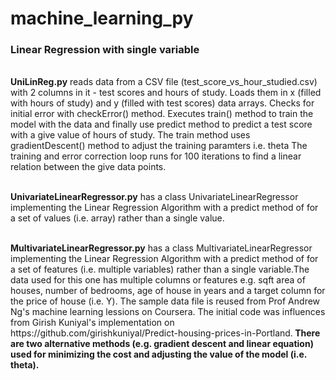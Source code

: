# machine_learning_py

<h3> Linear Regression with single variable </h3>
<br>
<b>UniLinReg.py</b> reads data from a CSV file (test_score_vs_hour_studied.csv) with 2 columns in it - test scores and hours of study.
Loads them in x (filled with hours of study) and y (filled with test scores) data arrays.
Checks for initial error with checkError() method.
Executes train() method to train the model with the data and finally use predict method to predict a test score with 
a give value of hours of study.
The train method uses gradientDescent() method to adjust the training paramters i.e. theta
The training and error correction loop runs for 100 iterations to find a linear relation between the give data points.
<p><br>
<b>UnivariateLinearRegressor.py</b> has a class UnivariateLinearRegressor implementing the Linear Regression Algorithm with a predict method of for a set of values (i.e. array) rather than a single value.
<p><br>
<b>MultivariateLinearRegressor.py</b> has a class MultivariateLinearRegressor implementing the Linear Regression Algorithm with a predict method of for a set of features (i.e. multiple variables) rather than a single variable.The data used for this one has multiple columns or features e.g. sqft area of houses, number of bedrooms, age of house in years and a target column for the price of house (i.e. Y). The sample data file is reused from Prof Andrew Ng's machine learning lessions on Coursera. The initial code was influences from Girish Kuniyal's implementation on https://github.com/girishkuniyal/Predict-housing-prices-in-Portland.<b>
  There are two alternative methods (e.g. gradient descent and linear equation) used for minimizing the cost and adjusting the value of the model (i.e. theta).
  

